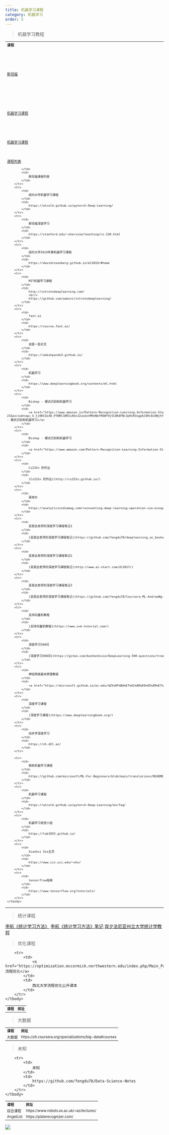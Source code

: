 ```yaml
---
title: 机器学习课程
category: 机器学习
order: 5
---
```



> 机器学习教程
<table width="1033" style="font-size: 0.8em;">
	<tbody>
		<tr>
			<td>
				<strong>
					课程
				</strong>
			</td>
			<td>
				<strong>
					网址
				</strong>
			</td>
		</tr>
		<tr>
			<td>
				<a href="https://stanford.edu/~shervine/teaching/cs-230/" target=_balnk>斯坦福</a>
			</td>
			<td>
				斯坦福大学人工智能、机器学习、深度学习
			</td>
		</tr>
		<tr>
			<td>
				<a href="https://www.coursera.org/learn/machine-learning" target=_balnk>机器学习课程</a>
			</td>
			<td>
				吴恩达机器学习课程
			</td>
		</tr>
		<tr>
			<td>
				<a href="https://www.coursera.org/specializations/deep-learning#instructors" target=_balnk>机器学习课程</a>
			</td>
			<td>
				吴恩达机器学习专项课程
			</td>
		</tr>
		<tr>
			<td>
				<a href="https://online.stanford.edu/explore?topics%5B1061%5D=1061&type=All" target=_balnk>课程列表</a>
				
			</td>
			<td>
				斯坦福课程列表
			</td>
		</tr>
		<tr>
			<td>
				纽约大学机器学习课程
			</td>
			<td>
				https://atcold.github.io/pytorch-Deep-Learning/
			</td>
		</tr>
		<tr>
			<td>
				斯坦福深度学习
			</td>
			<td>
				https://stanford.edu/~shervine/teaching/cs-230.html
			</td>
		</tr>
		<tr>
			<td>
				纽约大学2019年春机器学习课程
			</td>
			<td>
				https://davidrosenberg.github.io/ml2019/#home
			</td>
		</tr>
		<tr>
			<td>
				MIT机器学习课程
			</td>
			<td>
				http://introtodeeplearning.com/
				<br/>
				https://github.com/aamini/introtodeeplearning/
			</td>
		</tr>
		<tr>
			<td>
				fast.ai
			</td>
			<td>
				https://course.fast.ai/
			</td>
		</tr>
		<tr>
			<td>
				说是一些论文
			</td>
			<td>
				https://adeshpande3.github.io/
			</td>
		</tr>
		<tr>
			<td>
				机器学习
			</td>
			<td>
				https://www.deeplearningbook.org/contents/ml.html
			</td>
		</tr>
		<tr>
			<td>
				Bishop - 模式识别和机器学习
			</td>
			<td>
				<a href="https://www.amazon.in/Pattern-Recognition-Learning-Information-Statistics/dp/1493938436?tag=googinhydr18418-21&tag=googinkenshoo-21&ascsubtag=_k_Cj0KCQiA8_PfBRC3ARIsAOzJ2uodznM9nNbfR6WY9jSCQK4FNc3pHsR3xgp6J4Hc8i8WjhYPaliv3rUaAkBfEALw_wcB_k_&gclid=Cj0KCQiA8_PfBRC3ARIsAOzJ2uodznM9nNbfR6WY9jSCQK4FNc3pHsR3xgp6J4Hc8i8WjhYPaliv3rUaAkBfEALw_wcB">Bishop - 模式识别和机器学习</a>
			</td>
		</tr>
		<tr>
			<td>
				Bishop - 模式识别和机器学习
			</td>
			<td>
				<a href="https://www.amazon.com/Pattern-Recognition-Learning-Information-Statistics/dp/0387310738">Bishop 的模式识别和机器学习</a>
			</td>
		</tr>
		<tr>
			<td>
				Cs231n 的作业
			</td>
			<td>
				[Cs231n 的作业](http://cs231n.github.io/)
			</td>
		</tr>
		<tr>
			<td>
				英特尔
			</td>
			<td>
				https://analyticsindiamag.com/reinventing-deep-learning-operation-via-einops/
			</td>
		</tr>
		<tr>
			<td>
				吴恩达老师的深度学习课程笔记1
			</td>
			<td>
				[吴恩达老师的深度学习课程笔记](https://github.com/fengdu78/deeplearning_ai_books)
			</td>
		</tr>
		<tr>
			<td>
				吴恩达老师的深度学习课程笔记2
			</td>
			<td>
				[吴恩达老师的深度学习课程笔记](http://www.ai-start.com/dl2017/)
			</td>
		</tr>
		<tr>
			<td>
				吴恩达老师的深度学习课程笔记3
			</td>
			<td>
				[吴恩达老师的深度学习课程笔记](https://github.com/fengdu78/Coursera-ML-AndrewNg-Notes)
			</td>
		</tr>
		<tr>
			<td>
				支持向量机教程
			</td>
			<td>
				[支持向量机教程](https://www.svm-tutorial.com/)
			</td>
		</tr>
		<tr>
			<td>
				深度学习500问
			</td>
			<td>
				[深度学习500问](https://gitee.com/bashendixie/DeepLearning-500-questions/tree/master)
			</td>
		</tr>
		<tr>
			<td>
				神经网络基本原理教程
			</td>
			<td>
				<a href="https://microsoft.github.io/ai-edu/%E5%9F%BA%E7%A1%80%E6%95%99%E7%A8%8B/A2-%E7%A5%9E%E7%BB%8F%E7%BD%91%E7%BB%9C%E5%9F%BA%E6%9C%AC%E5%8E%9F%E7%90%86/index.html">神经网络基本原理教程</a>
			</td>
		</tr>
		<tr>
			<td>
				深度学习课程
			</td>
			<td>
				[深度学习课程](https://www.deeplearningbook.org/)
			</td>
		</tr>
		<tr>
			<td>
				动手学深度学习
			</td>
			<td>
				https://zh.d2l.ai/
			</td>
		</tr>
		
		<tr>
			<td>
				微软机器学习课程
			</td>
			<td>
				https://github.com/microsoft/ML-For-Beginners/blob/main/translations/README.zh-cn.md
			</td>
		</tr>
		<tr>
			<td>
				机器学习课程
			</td>
			<td>
				https://atcold.github.io/pytorch-Deep-Learning/en/faq/
			</td>
		</tr>
		<tr>
			<td>
				机器学习视觉小组
			</td>
			<td>
				https://lab1055.github.io/
			</td>
		</tr>
		<tr>
			<td>
				Xiaohui Xie主页
			</td>
			<td>
				https://www.ics.uci.edu/~xhx/
			</td>
		</tr>
		<tr>
			<td>
				tensorflow指南
			</td>
			<td>
				https://www.tensorflow.org/tutorials/
			</td>
		</tr>
	</tbody>
</table>


> 统计课程

[李航《统计学习方法》](https://mp.weixin.qq.com/s/71w0IN3gAYWxrKVM_lcYrQ)
[李航《统计学习方法》笔记](https://github.com/fengdu78/lihang)
[宾夕法尼亚州立大学统计学教程](https://online.stat.psu.edu/statprogram/)


> 优化课程
<table width="1033" style="font-size: 0.8em;">
	<tbody>
		<tr>
			<td>
				<strong>
					课程
				</strong>
			</td>
			<td>
				<strong>
					网址
				</strong>
			</td>
		</tr>
		
		<tr>
			<td>
				<a href="https://optimization.mccormick.northwestern.edu/index.php/Main_Page">流程优化</a>
			</td>
			<td>
				西北大学流程优化公开课本
			</td>
		</tr>
	</tbody>
</table>


> 大数据
<table width="1033" style="font-size: 0.8em;">
	<tbody>
		<tr>
			<td>
				<strong>
					课程
				</strong>
			</td>
			<td>
				<strong>
					网址
				</strong>
			</td>
		</tr>
		<tr>
			<td>
				大数据
			</td>
			<td>
				https://zh.coursera.org/specializations/big-data#courses
			</td>
		</tr>
	</tbody>
</table>

> 未知
<table width="1033" style="font-size: 0.8em;">
	<tbody>
		<tr>
			<td>
				<strong>
					课程
				</strong>
			</td>
			<td>
				<strong>
					网址
				</strong>
			</td>
		</tr>
		<tr>
			<td>
				综合课程
			</td>
			<td>
				https://www.robots.ox.ac.uk/~az/lectures/
			</td>
		</tr>
		<tr>
			<td>
				AngelList
			</td>
			<td>
				https://platerecognizer.com/
			</td>
		</tr>
		
		<tr>
			<td>
				未知
			</td>
			<td>
				https://github.com/fengdu78/Data-Science-Notes
			</td>
		</tr>
	</tbody>
</table>


![](//placehold.it/800x600)
